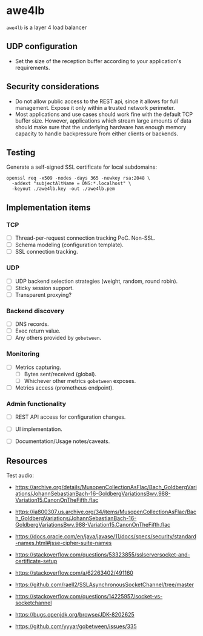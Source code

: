 # awe4lb

`awe4lb` is a layer 4 load balancer

## UDP configuration

- Set the size of the reception buffer according to your application's requirements.

## Security considerations

- Do not allow public access to the REST api, since it allows for full management. Expose it only within a trusted network perimeter.
- Most applications and use cases should work fine with the default TCP buffer size. However, applications which stream large amounts of data should make sure that the underlying hardware has enough memory capacity to handle backpressure from either clients or backends.

## Testing

Generate a self-signed SSL certificate for local subdomains:

```
openssl req -x509 -nodes -days 365 -newkey rsa:2048 \
  -addext "subjectAltName = DNS:*.localhost" \
  -keyout ./awe4lb.key -out ./awe4lb.pem
```

## Implementation items

### TCP

- [ ] Thread-per-request connection tracking PoC. Non-SSL.
- [ ] Schema modeling (configuration template).
- [ ] SSL connection tracking.

### UDP

- [ ] UDP backend selection strategies (weight, random, round robin).
- [ ] Sticky session support.
- [ ] Transparent proxying?

### Backend discovery

- [ ] DNS records.
- [ ] Exec return value.
- [ ] Any others provided by `gobetween`.

### Monitoring

- [ ] Metrics capturing.
  - [ ] Bytes sent/received (global).
  - [ ] Whichever other metrics `gobetween` exposes.
- [ ] Metrics access (prometheus endpoint).

### Admin functionality

- [ ] REST API access for configuration changes.
- [ ] UI implementation.
- [ ] Documentation/Usage notes/caveats.


## Resources

Test audio:

- https://archive.org/details/MusopenCollectionAsFlac/Bach_GoldbergVariations/JohannSebastianBach-16-GoldbergVariationsBwv.988-Variation15.CanonOnTheFifth.flac
- https://ia800307.us.archive.org/34/items/MusopenCollectionAsFlac/Bach_GoldbergVariations/JohannSebastianBach-16-GoldbergVariationsBwv.988-Variation15.CanonOnTheFifth.flac

- https://docs.oracle.com/en/java/javase/11/docs/specs/security/standard-names.html#jsse-cipher-suite-names
- https://stackoverflow.com/questions/53323855/sslserversocket-and-certificate-setup
- https://stackoverflow.com/a/62263402/491160
- https://github.com/raell2/SSLAsynchronousSocketChannel/tree/master
- https://stackoverflow.com/questions/14225957/socket-vs-socketchannel
- https://bugs.openjdk.org/browse/JDK-8202625
- https://github.com/yyyar/gobetween/issues/335
